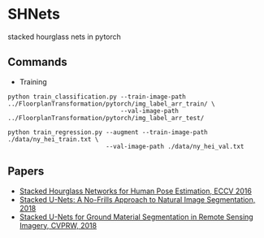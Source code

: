 # SHNets
stacked hourglass nets in pytorch

## Commands
- Training
```
python train_classification.py --train-image-path ../FloorplanTransformation/pytorch/img_label_arr_train/ \
                               --val-image-path ../FloorplanTransformation/pytorch/img_label_arr_test/
```
```
python train_regression.py --augment --train-image-path ./data/ny_hei_train.txt \
                           --val-image-path ./data/ny_hei_val.txt
```

## Papers
- [Stacked Hourglass Networks for Human Pose Estimation, ECCV 2016](https://arxiv.org/pdf/1603.06937.pdf)
- [Stacked U-Nets: A No-Frills Approach to Natural Image Segmentation, 2018](https://arxiv.org/pdf/1804.10343.pdf)
- [Stacked U-Nets for Ground Material Segmentation in Remote Sensing Imagery, CVPRW, 2018](http://openaccess.thecvf.com/content_cvpr_2018_workshops/papers/w4/Ghosh_Stacked_U-Nets_for_CVPR_2018_paper.pdf)
